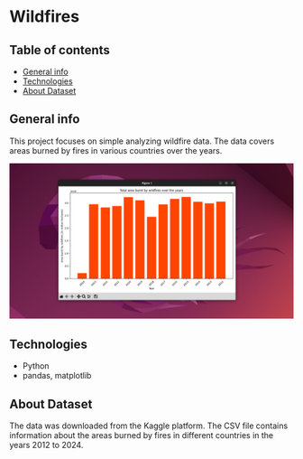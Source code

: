 # Wildfires

## Table of contents
* [General info](#general-info)
* [Technologies](#technologies)
* [About Dataset](#about-dataset)

## General info
This project focuses on simple analyzing wildfire data. The data covers areas burned by fires in various countries over the years.

![Mandelbrot](https://github.com/qaletka/wildfires-analysis/blob/95c2fce29ac33c5238787aeddb2a0a1d617ce39e/output.png)

## Technologies
* Python
* pandas, matplotlib

## About Dataset
The data was downloaded from the Kaggle platform. The CSV file contains information about the areas burned by fires in different countries in the years 2012 to 2024.
